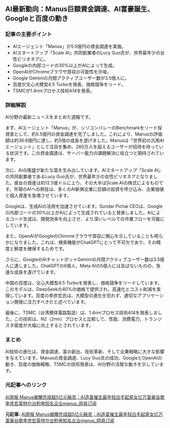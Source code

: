 ## AI最新動向：Manus巨額資金調達、AI富豪誕生、Googleと百度の動き

### 記事の主要ポイント

* AIエージェント「Manus」が5.5億円の資金調達を実施。
* AIスタートアップ「Scale AI」共同創業者のLucy Guo氏が、世界最年少の女性ビリオネアに。
* Googleの内部コードの30%以上がAIによって生成。
* OpenAIがChromeブラウザ買収の可能性を示唆。
* Google Geminiの月間アクティブユーザー数が3.5億人に。
* 百度が文心大模型4.5 Turboを発表、価格競争をリード。
* TSMCが1.4nmプロセス技術A14を発表。

### 詳細解説

AI分野の最新ニュースをまとめた週報です。

まず、AIエージェント「Manus」が、シリコンバレーのBenchmarkをリード投資家として、約5.5億円の資金調達を完了しました。これにより、Manusの評価額は約36.6億円に達し、約5倍の成長を遂げました。Manusは「世界初の汎用AIエージェント」として注目を集め、260万人を超えるユーザーが招待を待っている状況です。この資金調達は、サーバー能力の課題解決に役立つと期待されています。

次に、AIの隆盛が新たな富を生み出しています。AIスタートアップ「Scale AI」の共同創業者であるLucy Guo氏が、世界最年少の女性ビリオネアとなりました。彼女の資産は約12.5億ドルに上り、その大半はScale AIの株式によるものです。市場のAIへの熱狂は、多くのAI新興企業に巨額の投資を呼び込み、企業価値と個人資産を急増させています。

Googleは、生成AIの活用を加速させています。Sundar Pichai CEOは、Googleの内部コードの30%以上がAIによって生成されていると発表しました。AIによるコード生成は、開発効率を向上させ、より深いレベルでの作業フローを可能にしています。

また、OpenAIがGoogleのChromeブラウザ買収に関心を示していることも明らかになりました。これは、検索機能がChatGPTにとって不可欠であり、その精度と鮮度を確保するためです。

さらに、GoogleのAIチャットボットGeminiの月間アクティブユーザー数は3.5億人に達しました。ChatGPTの6億人、Meta AIの5億人には及ばないものの、急速な成長を遂げています。

中国の百度は、文心大模型4.5 Turboを発表し、価格競争をリードしています。このモデルは、DeepSeekの40%の価格で提供され、高速化とコスト削減を実現しています。百度の李彦宏氏は、大模型の進化を恐れず、適切なアプリケーション開発に注力すべきだと述べています。

最後に、TSMC（台湾積体電路製造）は、1.4nmプロセス技術A14を発表しました。この技術は、N2（2nm）プロセスと比較して、性能、消費電力、トランジスタ密度が大幅に向上するとされています。

### まとめ

AI技術の進化は、資金調達、富の創出、技術革新、そして企業戦略に大きな影響を与えています。Manusの資金調達、Lucy Guo氏の成功、GoogleとOpenAIの動き、百度の価格戦略、TSMCの技術発表は、AI分野の活発な動きを示しています。

### 元記事へのリンク

[AI周报 Manus被曝完成超5亿元融资；AI造富催生最年轻白手起家女亿万富豪谷歌李彦宏英特尔台积电知名企业manus_网易订阅](https://www.163.com/dy/article/J019236M0514997L.html)


**元記事:** [AI周报 Manus被曝完成超5亿元融资；AI造富催生最年轻白手起家女亿万富豪谷歌李彦宏英特尔台积电知名企业manus_网易订阅](https://www.163.com/dy/article/JU5KGERQ0519DDQ2.html)